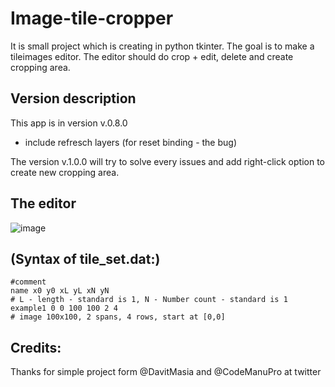 # Image-tile-cropper
It is small project which is creating in python tkinter. The goal is to make a tileimages editor. The editor should do crop + edit, delete and create cropping area.
## Version description
This app is in version v.0.8.0
- include refresch layers (for reset binding - the bug)

The version v.1.0.0 will try to solve every issues and add right-click option to create new cropping area.  

## The editor
![image](https://user-images.githubusercontent.com/76277379/144668810-923f52e6-5819-4791-88bc-d3c3145ffba0.png)

## (Syntax of tile_set.dat:)
```
#comment
name x0 y0 xL yL xN yN
# L - length - standard is 1, N - Number count - standard is 1
example1 0 0 100 100 2 4 
# image 100x100, 2 spans, 4 rows, start at [0,0]
```


## Credits: 
Thanks for simple project form @DavitMasia and @CodeManuPro at twitter
